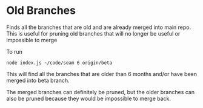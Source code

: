 Old Branches
=============


Finds all the branches that are old and are already merged into main repo. This is useful for pruning old branches that will no longer be useful or impossible to merge

To run 


`node index.js ~/code/seam 6 origin/beta`


This will find all the branches that are older than 6 months and/or have been merged into beta branch.

The merged branches can definitely be pruned, but the older branches can also be pruned because they would be impossible to merge back.
